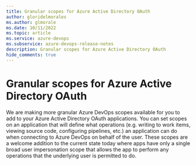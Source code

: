 ```yaml
---
title: Granular scopes for Azure Active Directory OAuth
author: gloridelmorales
ms.author: glmorale
ms.date: 10/11/2022
ms.topic: article
ms.service: azure-devops
ms.subservice: azure-devops-release-notes
description: Granular scopes for Azure Active Directory OAuth
hide_comments: true
---
```


# Granular scopes for Azure Active Directory OAuth

We are making more granular Azure DevOps scopes available for you to add to your Azure Active Directory OAuth applications. You can set scopes on an application that will define what operations (e.g. writing to work items, viewing source code, configuring pipelines, etc.) an application can do when connecting to Azure DevOps on behalf of the user. These scopes are a welcome addition to the current state today where apps have only a single broad user impersonation scope that allows the app to perform any operations that the underlying user is permitted to do.
